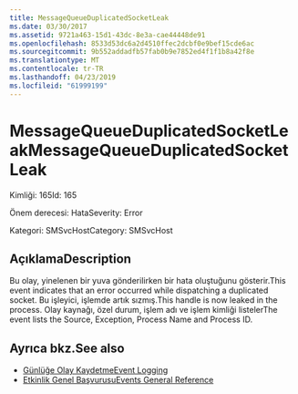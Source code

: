 ```yaml
---
title: MessageQueueDuplicatedSocketLeak
ms.date: 03/30/2017
ms.assetid: 9721a463-15d1-43dc-8e3a-cae44448de91
ms.openlocfilehash: 8533d53dc6a2d4510ffec2dcbf0e9bef15cde6ac
ms.sourcegitcommit: 9b552addadfb57fab0b9e7852ed4f1f1b8a42f8e
ms.translationtype: MT
ms.contentlocale: tr-TR
ms.lasthandoff: 04/23/2019
ms.locfileid: "61999199"
---
```

# <a name="messagequeueduplicatedsocketleak"></a><span data-ttu-id="a9a54-102">MessageQueueDuplicatedSocketLeak</span><span class="sxs-lookup"><span data-stu-id="a9a54-102">MessageQueueDuplicatedSocketLeak</span></span>
<span data-ttu-id="a9a54-103">Kimliği: 165</span><span class="sxs-lookup"><span data-stu-id="a9a54-103">Id: 165</span></span>  
  
 <span data-ttu-id="a9a54-104">Önem derecesi: Hata</span><span class="sxs-lookup"><span data-stu-id="a9a54-104">Severity: Error</span></span>  
  
 <span data-ttu-id="a9a54-105">Kategori: SMSvcHost</span><span class="sxs-lookup"><span data-stu-id="a9a54-105">Category: SMSvcHost</span></span>  
  
## <a name="description"></a><span data-ttu-id="a9a54-106">Açıklama</span><span class="sxs-lookup"><span data-stu-id="a9a54-106">Description</span></span>  
 <span data-ttu-id="a9a54-107">Bu olay, yinelenen bir yuva gönderilirken bir hata oluştuğunu gösterir.</span><span class="sxs-lookup"><span data-stu-id="a9a54-107">This event indicates that an error occurred while dispatching a duplicated socket.</span></span> <span data-ttu-id="a9a54-108">Bu işleyici, işlemde artık sızmış.</span><span class="sxs-lookup"><span data-stu-id="a9a54-108">This handle is now leaked in the process.</span></span> <span data-ttu-id="a9a54-109">Olay kaynağı, özel durum, işlem adı ve işlem kimliği listeler</span><span class="sxs-lookup"><span data-stu-id="a9a54-109">The event lists the Source, Exception, Process Name and Process ID.</span></span>  
  
## <a name="see-also"></a><span data-ttu-id="a9a54-110">Ayrıca bkz.</span><span class="sxs-lookup"><span data-stu-id="a9a54-110">See also</span></span>

- [<span data-ttu-id="a9a54-111">Günlüğe Olay Kaydetme</span><span class="sxs-lookup"><span data-stu-id="a9a54-111">Event Logging</span></span>](../../../../../docs/framework/wcf/diagnostics/event-logging/index.md)
- [<span data-ttu-id="a9a54-112">Etkinlik Genel Başvurusu</span><span class="sxs-lookup"><span data-stu-id="a9a54-112">Events General Reference</span></span>](../../../../../docs/framework/wcf/diagnostics/event-logging/events-general-reference.md)
